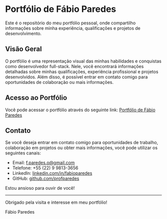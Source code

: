 # Portfólio de Fábio Paredes

Este é o repositório do meu portfólio pessoal, onde compartilho informações sobre minha experiência, qualificações e projetos de desenvolvimento.

## Visão Geral

O portfólio é uma representação visual das minhas habilidades e conquistas como desenvolvedor full-stack. Nele, você encontrará informações detalhadas sobre minhas qualificações, experiência profissional e projetos desenvolvidos. Além disso, é possível entrar em contato comigo para oportunidades de colaboração ou mais informações.

## Acesso ao Portfólio

Você pode acessar o portfólio através do seguinte link: [Portfólio de Fábio Paredes](https://bit.ly/portifoliofabioparedes)

## Contato

Se você deseja entrar em contato comigo para oportunidades de trabalho, colaboração em projetos ou obter mais informações, você pode utilizar os seguintes canais:

- Email: f.paredes.o@gmail.com
- Telefone: +55 (22) 9 9813-3656
- LinkedIn: [linkedin.com/in/fabioparedes](https://www.linkedin.com/in/fabioparedes)
- GitHub: [github.com/profparedes](https://github.com/profparedes)

Estou ansioso para ouvir de você!

---

Obrigado pela visita e interesse em meu portfólio!

Fábio Paredes